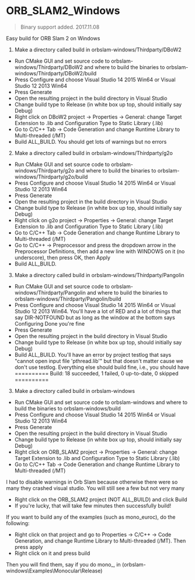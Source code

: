 # ORB_SLAM2_Windows


>Binary support added.
>2017.11.08

Easy build for ORB Slam 2 on Windows

1. Make a directory called build in orbslam-windows/Thirdparty/DBoW2
- Run CMake GUI and set source code to orbslam-windows/Thirdparty/DBoW2 and where to build the binaries to orbslam-windows/Thirdparty/DBoW2/build
- Press Configure and choose Visual Studio 14 2015 Win64 or Visual Studio 12 2013 Win64
- Press Generate
- Open the resulting project in the build directory in Visual Studio
- Change build type to Release (in white box up top, should initially say Debug)
- Right click on DBoW2 project -> Properties -> General: change Target Extension to .lib and Configuration Type to Static Library (.lib)
- Go to C/C++ Tab -> Code Generation and change Runtime Library to Multi-threaded (/MT)
- Build ALL_BUILD. You should get lots of warnings but no errors

2. Make a directory called build in orbslam-windows/Thirdparty/g2o
- Run CMake GUI and set source code to orbslam-windows/Thirdparty/g2o and where to build the binaries to orbslam-windows/Thirdparty/g2o/build
- Press Configure and choose Visual Studio 14 2015 Win64 or Visual Studio 12 2013 Win64
- Press Generate
- Open the resulting project in the build directory in Visual Studio
- Change build type to Release (in white box up top, should initially say Debug)
- Right click on g2o project -> Properties -> General: change Target Extension to .lib and Configuration Type to Static Library (.lib)
- Go to C/C++ Tab -> Code Generation and change Runtime Library to Multi-threaded (/MT)
- Go to C/C++ -> Preprocessor and press the dropdown arrow in the Preprocessor Definitions, then add a new line with WINDOWS on it (no underscore), then press OK, then Apply
- Build ALL_BUILD.

3. Make a directory called build in orbslam-windows/Thirdparty/Pangolin
- Run CMake GUI and set source code to orbslam-windows/Thirdparty/Pangolin and where to build the binaries to orbslam-windows/Thirdparty/Pangolin/build
- Press Configure and choose Visual Studio 14 2015 Win64 or Visual Studio 12 2013 Win64. You'll have a lot of RED and a lot of things that say DIR-NOTFOUND but as long as the window at the bottom says Configuring Done you're fine
- Press Generate
- Open the resulting project in the build directory in Visual Studio
- Change build type to Release (in white box up top, should initially say Debug)
- Build ALL_BUILD. You'll have an error by project testlog that says "cannot open input file 'pthread.lib'" but that doesn't matter cause we don't use testlog. Everything else should build fine, i.e., you should have
========== Build: 18 succeeded, 1 failed, 0 up-to-date, 0 skipped ==========

3. Make a directory called build in orbslam-windows
- Run CMake GUI and set source code to orbslam-windows and where to build the binaries to orbslam-windows/build
- Press Configure and choose Visual Studio 14 2015 Win64 or Visual Studio 12 2013 Win64
- Press Generate
- Open the resulting project in the build directory in Visual Studio
- Change build type to Release (in white box up top, should initially say Debug)
- Right click on ORB_SLAM2 project -> Properties -> General: change Target Extension to .lib and Configuration Type to Static Library (.lib)
- Go to C/C++ Tab -> Code Generation and change Runtime Library to Multi-threaded (/MT)

I had to disable warnings in Orb Slam because otherwise there were so many they crashed visual studio. You will still see a few but not very many

- Right click on the ORB_SLAM2 project (NOT ALL_BUILD) and click Build
- If you're lucky, that will take few minutes then successfully build!

If you want to build any of the examples (such as mono_euroc), do the following:

- Right click on that project and go to Properties -> C/C++ -> Code Generation, and change Runtime Library to Multi-threaded (/MT). Then press apply
- Right click on it and press build

Then you will find them, say if you do mono_, in (orbslam-windows\Examples\Monocular\Release)
